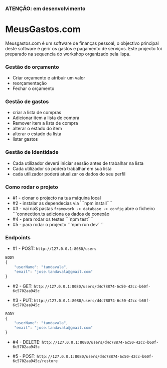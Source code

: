 ### **ATENÇÃO:** em desenvolvimento

# MeusGastos.com

Meusgastos.com é um software de finanças pessoal, o objectivo principal deste software é gerir os gastos e pagamento de serviços. Este projecto foi preparado na sequencia do workshop organizado pela lispa.

### Gestão do orçamento

- Criar orçamento e atribuir um valor
- reorçamentação
- Fechar o orçamento

### Gestão de gastos

- criar a lista de compras
- Adicionar item a lista de compra
- Remover item a lista de compra
- alterar o estado do item
- alterar o estado da lista
- listar gastos

### Gestão de Identidade

- Cada utilizador deverá iniciar sessão antes de trabalhar na lista
- Cada utilizador só poderá trabalhar em sua lista
- cada utilizador poderá atualizar os dados do seu perfil

### Como rodar o projeto

- #1 - clonar o projecto na tua máquina local
- #2 - instalar as dependecias via ```npm install````
- #3 - vai naS pastas `framework -> database -> config` abre o ficheiro ```connection.ts adiciona os dados de conexão
- #4 - para rodar os testes ```npm test````
- #5 - para rodar o projecto ```npm run dev````

### Endpoints

- #1 - POST: `http://127.0.0.1:8080/users`

```js
BODY
{
    "userName": "tandavala",
    "email": "jose.tandavala@gmail.com"
}
```

- #2 - GET: `http://127.0.0.1:8080/users/d4c78874-6c50-42cc-b60f-6c5702aa945c`

- #3 - PUT: `http://127.0.0.1:8080/users/d4c78874-6c50-42cc-b60f-6c5702aa945c`

```js
BODY
{
    "userName": "tandavala",
    "email": "jose.tandavala@gmail.com"
}
```

- #4 - DELETE: `http://127.0.0.1:8080/users/d4c78874-6c50-42cc-b60f-6c5702aa945c`

- #5 - POST: `http://127.0.0.1:8080/users/d4c78874-6c50-42cc-b60f-6c5702aa945c/restore`
